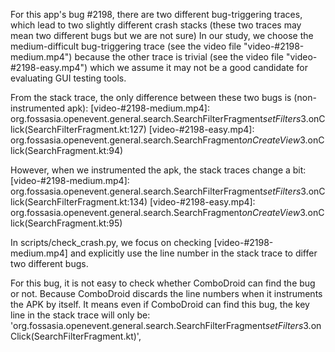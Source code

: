 For this app's bug #2198, there are two different bug-triggering traces, which lead to two slightly different crash stacks (these two traces may mean two different bugs but we are not sure)
In our study, we choose the medium-difficult bug-triggering trace (see the video file "video-#2198-medium.mp4") because
the other trace is trivial (see the video file "video-#2198-easy.mp4") which we assume it may not be a good candidate for
evaluating GUI testing tools.

From the stack trace, the only difference between these two bugs is (non-instrumented apk):
[video-#2198-medium.mp4]: org.fossasia.openevent.general.search.SearchFilterFragment$setFilters$3.onClick(SearchFilterFragment.kt:127)
[video-#2198-easy.mp4]: org.fossasia.openevent.general.search.SearchFragment$onCreateView$3.onClick(SearchFragment.kt:94)

However, when we instrumented the apk, the stack traces change a bit:
[video-#2198-medium.mp4]: org.fossasia.openevent.general.search.SearchFilterFragment$setFilters$3.onClick(SearchFilterFragment.kt:134)
[video-#2198-easy.mp4]: org.fossasia.openevent.general.search.SearchFragment$onCreateView$3.onClick(SearchFragment.kt:95)

In scripts/check_crash.py, we focus on checking [video-#2198-medium.mp4] and explicitly use the line number in the stack trace to differ two different bugs.

For this bug, it is not easy to check whether ComboDroid can find the bug or not. Because ComboDroid discards the line numbers when it instruments the APK by itself. It means even if  ComboDroid can find this bug, the key line in the stack trace will only be: 'org.fossasia.openevent.general.search.SearchFilterFragment$setFilters$3.onClick(SearchFilterFragment.kt)',